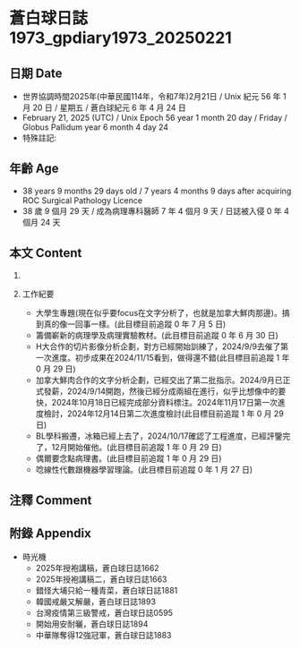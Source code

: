 [_metadata_:encoding]: - "utf-8"
[_metadata_:language]: - "zh-Hant-TW"
[_metadata_:fileformat]: - "markdown"
[_metadata_:MIME_type]: - "text/plain"
[_metadata_:markdown_version]: - "commonmark version 0.30"
[_metadata_:markdown_spec]: - "https://spec.commonmark.org/0.30/"

# 蒼白球日誌1973_gpdiary1973_20250221 #

## 日期 Date ##

* 世界協調時間2025年(中華民國114年，令和7年)2月21日 / Unix 紀元 56 年 1 月 20 日 / 星期五 / 蒼白球紀元 6 年 4 月 24 日
* February 21, 2025 (UTC) / Unix Epoch 56 year 1 month 20 day / Friday / Globus Pallidum year 6 month 4 day 24
* 特殊註記:

## 年齡 Age ##

* 38 years 9 months 29 days old / 7 years 4 months 9 days after acquiring ROC Surgical Pathology Licence
* 38 歲 9 個月 29 天 / 成為病理專科醫師 7 年 4 個月 9 天 / 日誌被入侵 0 年 4 個月 24 天

## 本文 Content ##

1. 

2. 工作紀要

    - 大學生專題(現在似乎要focus在文字分析了，也就是加拿大鮮肉那邊)。搞到真的像一回事一樣。(此目標目前追蹤 0 年 7 月 5 日)
    - 籌備嶄新的病理學及病理實驗教材。(此目標目前追蹤 0 年 6 月 30 日)
    - H大合作的切片影像分析企劃，對方已經開始訓練了，2024/9/9去催了第一次進度。初步成果在2024/11/15看到，做得還不錯(此目標目前追蹤 1 年 0 月 29 日)
    - 加拿大鮮肉合作的文字分析企劃，已經交出了第二批指示。2024/9月已正式發薪，2024/9/14開跑，然後已經分成兩組在進行，似乎比想像中的要快，2024年10月18日已經完成部分資料標注。2024年11月17日第一次進度檢討，2024年12月14日第二次進度檢討(此目標目前追蹤 1 年 0 月 29 日)
    - BL學科搬遷，冰箱已經上去了，2024/10/17確認了工程進度，已經評鑒完了，12月開始催他。(此目標目前追蹤 1 年 0 月 29 日)
    - 偶爾要念點病理書。(此目標目前追蹤 1 年 0 月 29 日)
    - 唸線性代數跟機器學習理論。(此目標目前追蹤 0 年 1 月 27 日)

## 注釋 Comment ##


## 附錄 Appendix ##

* 時光機
    - 2025年授袍講稿，蒼白球日誌1662
    - 2025年授袍講稿二，蒼白球日誌1663
    - 錯怪大埔只給一種青菜，蒼白球日誌1881
    - 韓國戒嚴又解嚴，蒼白球日誌1893
    - 台灣疫情第三級警戒，蒼白球日誌0595
    - 開始用安耐曬，蒼白球日誌1894
    - 中華隊奪得12強冠軍，蒼白球日誌1883

